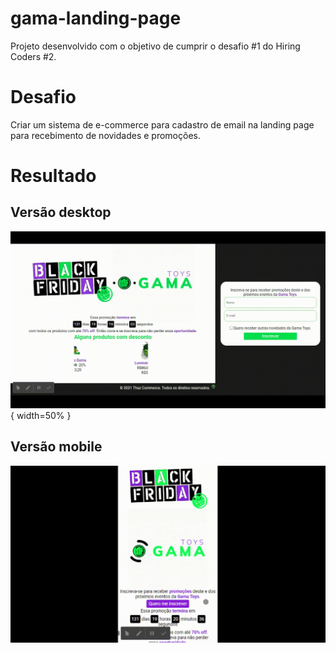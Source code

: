 # gama-landing-page
Projeto desenvolvido com o objetivo de cumprir o desafio #1 do Hiring Coders #2.

# Desafio
Criar um sistema de e-commerce para cadastro de email na landing page para recebimento de novidades e promoções.

# Resultado

## Versão desktop
![versão desktop](./assets/screenshots/desktop-record.gif){ width=50% }

## Versão mobile
![versão desktop](./assets/screenshots/mobile-record.gif)
